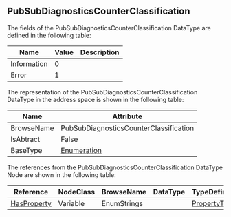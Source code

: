 <!-- datatype -->
## PubSubDiagnosticsCounterClassification
<!-- end of description -->
The fields of the PubSubDiagnosticsCounterClassification DataType are defined in the following table:  

|Name|Value| Description|
|---|---|---|
|Information|0||
|Error|1||

The representation of the PubSubDiagnosticsCounterClassification DataType in the address space is shown in the following table:  

|Name|Attribute|
|---|---|
|BrowseName|PubSubDiagnosticsCounterClassification|
|IsAbtract|False|
|BaseType|[Enumeration](../../../Part3/DataTypes/Enumeration/readme.md)|

The references from the PubSubDiagnosticsCounterClassification DataType Node are shown in the following table:  

|Reference|NodeClass|BrowseName|DataType|TypeDefinition|ModellingRule|
|---|---|---|---|---|---|
|[HasProperty](../../../Part3/ReferenceTypes/HasProperty/readme.md)|Variable|EnumStrings||[PropertyType](../../Part5/VariableTypes/PropertyType/readme.md)|[Mandatory](../../Objects/Mandatory/readme.md)|

